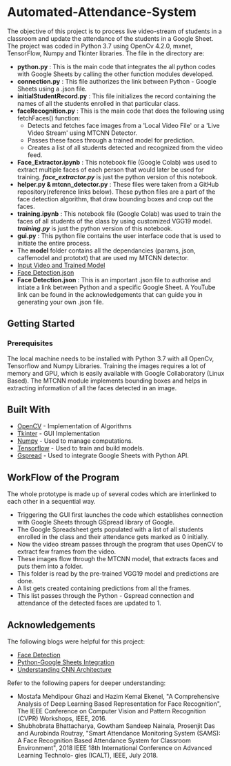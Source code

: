 # Automated-Attendance-System

The objective of this project is to process live video-stream of students in a classroom and update the attendance of the students in a Google Sheet.
The project was coded in Python 3.7 using OpenCv 4.2.0, mxnet, TensorFlow, Numpy and Tkinter libraries.
The file in the directory are:
* **python.py** : This is the main code that integrates the all python codes with Google Sheets by calling the other function modules developed.
* **connection.py** : This file authorizes the link between Python - Google Sheets using a .json file.
* **initialStudentRecord.py** : This file initializes the record containing the names of all the students enrolled in that particular class.
* **faceRecognition.py** : This is the main code that does the following using fetchFaces() function:
    * Detects and fetches face images from a 'Local Video File' or a 'Live Video Stream' using MTCNN Detector.
    * Passes these faces through a trained model for prediction.
    * Creates a list of all students detected and recognized from the video feed.
* **Face_Extractor.ipynb** : This notebook file (Google Colab) was used to extract multiple faces of each person that would later be used for training. ***face_extractor.py*** is just the python version of this notebook.
* **helper.py & mtcnn_detector.py** : These files were taken from a GitHub repository(reference links below). These python files are a part of the face detection algorithm, that draw bounding boxes and crop out the faces.
* **training.ipynb** : This notebook file (Google Colab) was used to train the faces of all students of the class by using customized VGG19 model. ***training.py*** is just the python version of this notebook.
* **gui.py** : This python file contains the user interface code that is used to initiate the entire process.
* The **model** folder contains all the dependancies (params, json, caffemodel and prototxt) that are used my MTCNN detector.
* [Input Video and Trained Model](https://drive.google.com/open?id=1seX9yM4ehsVJFg7SmX3AAnxdPXeFoeVs)
* [Face Detection.json](https://drive.google.com/open?id=1Er_CyWJGUkql3tnN3yLguaH8nKoqv_KW)
* **Face Detection.json** : This is an important .json file to authorise and intiate a link between Python and a specific Google Sheet. A YouTube link can be found in the acknowledgements that can guide you in generating your own .json file.

## Getting Started
### Prerequisites

The local machine needs to be installed with Python 3.7 with all OpenCv, Tensorflow and Numpy Libraries.
Training the images requires a lot of memory and GPU, which is easily available with Google Collaboratory (Linux Based).
The MTCNN module implements bounding boxes and helps in extracting information of all the faces detected in an image.

## Built With
* [OpenCV](http://docs.opencv.org/4.2.0/) - Implementation of Algorithms
* [Tkinter](https://docs.python.org/2/library/tkinter.html) - GUI Implementation
* [Numpy](http://www.numpy.org/) - Used to manage computations.
* [Tensorflow](https://www.tensorflow.org/install/pip) - Used to train and build models.
* [Gspread](https://gspread.readthedocs.io/en/latest/) - Used to integrate Google Sheets with Python API.

## WorkFlow of the Program
The whole prototype is made up of several codes which are interlinked to each other in a sequential way. 
* Triggering the GUI first launches the code which establishes connection with Google Sheets through GSpread library of Google. 
* The Google Spreadsheet gets populated with a list of all students enrolled in the class and their attendance gets marked as 0 initially.
* Now the video stream passes through the program that uses OpenCV to extract few frames from the video. 
* These images flow through the MTCNN model, that extracts faces and puts them into a folder. 
* This folder is read by the pre-trained VGG19 model and predictions are done. 
* A list gets created containing predictions from all the frames. 
* This list passes through the Python - Gspread connection and attendance of the detected faces are updated to 1.

## Acknowledgements
The following blogs were helpful for this project:
* [Face Detection](https://github.com/YYuanAnyVision/mxnet_mtcnn_face_detection)
* [Python-Google Sheets Integration](https://www.youtube.com/watch?v=cnPlKLEGR7E&t=524s)
* [Understanding CNN Architecture](https://www.kaggle.com/uysimty/keras-cnn-dog-or-cat-classification)

Refer to the following papers for deeper understanding:
* Mostafa Mehdipour Ghazi and Hazim Kemal Ekenel, "A Comprehensive Analysis of Deep Learning Based Representation for Face Recognition", The IEEE Conference on Computer Vision and Pattern Recognition (CVPR) Workshops, IEEE, 2016.
* Shubhobrata Bhattacharya, Gowtham Sandeep Nainala, Prosenjit Das and Aurobinda Routray, "Smart Attendance Monitoring System (SAMS): A Face Recognition Based Attendance System for Classroom Environment",
2018 IEEE 18th International Conference on Advanced Learning Technolo- gies (ICALT), IEEE, July 2018.
